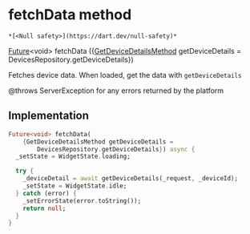 


# fetchData method




    *[<Null safety>](https://dart.dev/null-safety)*




[Future](https://api.flutter.dev/flutter/dart-async/Future-class.html)&lt;void> fetchData
({[GetDeviceDetailsMethod](../../providers_power_trait_provider/GetDeviceDetailsMethod.md) getDeviceDetails = DevicesRepository.getDeviceDetails})





<p>Fetches device data. When loaded, get the data with <code>getDeviceDetails</code></p>
<p>@throws ServerException for any errors returned by the platform</p>



## Implementation

```dart
Future<void> fetchData(
    {GetDeviceDetailsMethod getDeviceDetails =
        DevicesRepository.getDeviceDetails}) async {
  _setState = WidgetState.loading;

  try {
    _deviceDetail = await getDeviceDetails(_request, _deviceId);
    _setState = WidgetState.idle;
  } catch (error) {
    _setErrorState(error.toString());
    return null;
  }
}
```








